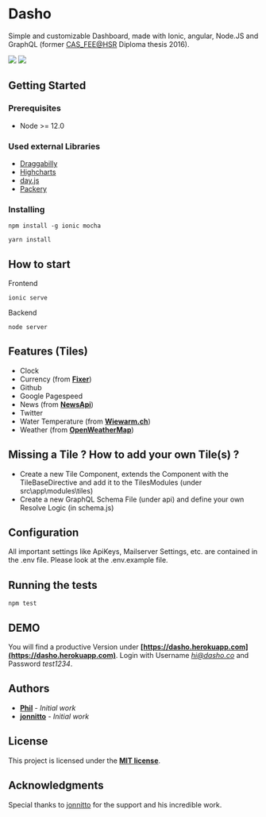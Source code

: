 # Dasho

Simple and customizable Dashboard, made with Ionic, angular, Node.JS and GraphQL (former [CAS_FEE@HSR](https://www.hsr.ch) Diploma thesis 2016).

<img src="https://github.com/pbachman/dasho/workflows/Node%20CI/badge.svg" />

<img src="https://user-images.githubusercontent.com/393635/61664879-06e18d00-acd4-11e9-8c3a-6bfae3db12c2.gif" />

## Getting Started

### Prerequisites

- Node >= 12.0

### Used external Libraries

* [Draggabilly](https://draggabilly.desandro.com)
* [Highcharts](https://github.com/highcharts/highcharts)
* [day.js](https://day.js.org)
* [Packery](https://packery.metafizzy.co)

### Installing

```
npm install -g ionic mocha
```

```
yarn install
```

## How to start

Frontend

```
ionic serve
```

Backend

```
node server
```

## Features (Tiles)

* Clock
* Currency (from **[Fixer](https://fixer.io)**)
* Github
* Google Pagespeed
* News (from **[NewsApi](https://newsapi.org)**)
* Twitter
* Water Temperature (from **[Wiewarm.ch](https://www.wiewarm.ch)**)
* Weather (from **[OpenWeatherMap](https://openweathermap.org)**)

## Missing a Tile ? How to add your own Tile(s) ?

* Create a new Tile Component, extends the Component with the TileBaseDirective and add it to the TilesModules (under src\app\modules\tiles)
* Create a new GraphQL Schema File (under api) and define your own Resolve Logic (in schema.js)

## Configuration

All important settings like ApiKeys, Mailserver Settings, etc. are contained in the .env file. Please look at the .env.example file.

## Running the tests

```
npm test
```
## DEMO

You will find a productive Version under **[https://dasho.herokuapp.com](https://dasho.herokuapp.com)**. Login with Username *hi@dasho.co* and Password *test1234*.

## Authors

* **[Phil](https://github.com/pbachman)** - *Initial work*
* **[jonnitto](https://github.com/jonnitto)** - *Initial work* 

## License

This project is licensed under the **[MIT license](http://opensource.org/licenses/mit-license.php)**.

## Acknowledgments

Special thanks to [jonnitto](https://github.com/jonnitto) for the support and his incredible work.
